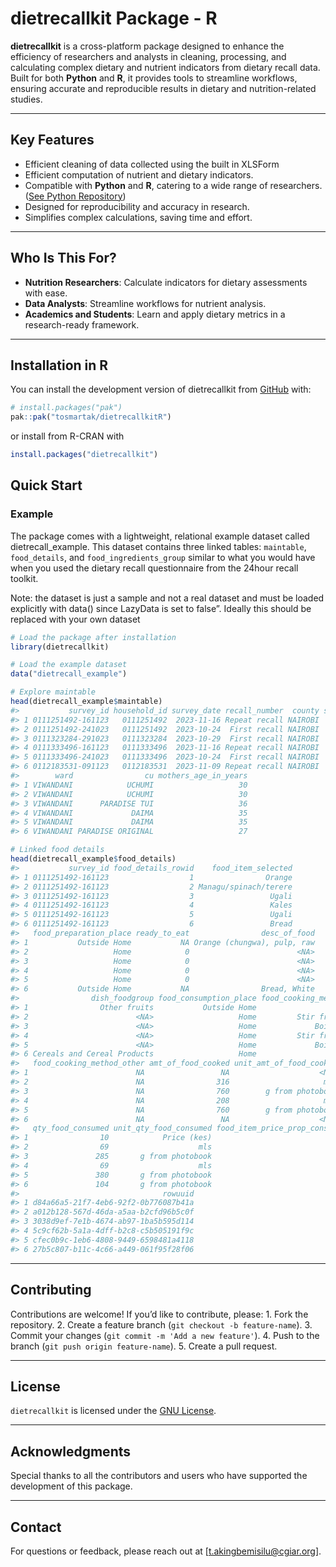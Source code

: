 
# dietrecallkit Package - R

<!-- badges: start -->
<!-- badges: end -->

**dietrecallkit** is a cross-platform package designed to enhance the
efficiency of researchers and analysts in cleaning, processing, and
calculating complex dietary and nutrient indicators from dietary recall
data. Built for both **Python** and **R**, it provides tools to
streamline workflows, ensuring accurate and reproducible results in
dietary and nutrition-related studies.

------------------------------------------------------------------------

## **Key Features**

- Efficient cleaning of data collected using the built in XLSForm
- Efficient computation of nutrient and dietary indicators.
- Compatible with **Python** and **R**, catering to a wide range of
  researchers. ([See Python
  Repository](https://github.com/tosmartak/dietrecallkitPy))
- Designed for reproducibility and accuracy in research.
- Simplifies complex calculations, saving time and effort.

------------------------------------------------------------------------

## **Who Is This For?**

- **Nutrition Researchers**: Calculate indicators for dietary
  assessments with ease.
- **Data Analysts**: Streamline workflows for nutrient analysis.
- **Academics and Students**: Learn and apply dietary metrics in a
  research-ready framework.

------------------------------------------------------------------------

## Installation in R

You can install the development version of dietrecallkit from
[GitHub](https://github.com/tosmartak/dietrecallkitR) with:

``` r
# install.packages("pak")
pak::pak("tosmartak/dietrecallkitR")
```

or install from R-CRAN with

``` r
install.packages("dietrecallkit")
```

## Quick Start

### Example

The package comes with a lightweight, relational example dataset called
dietrecall_example. This dataset contains three linked tables:
`maintable`, `food_details`, and `food_ingredients_group` similar to
what you would have when you used the dietary recall questionnaire from
the 24hour recall toolkit.

Note: the dataset is just a sample and not a real dataset and must be
loaded explicitly with data() since LazyData is set to false”. Ideally
this should be replaced with your own dataset

``` r
# Load the package after installation
library(dietrecallkit)

# Load the example dataset
data("dietrecall_example")

# Explore maintable
head(dietrecall_example$maintable)
#>           survey_id household_id survey_date recall_number  county subcounty
#> 1 0111251492-161123   0111251492  2023-11-16 Repeat recall NAIROBI  MAKADARA
#> 2 0111251492-241023   0111251492  2023-10-24  First recall NAIROBI  MAKADARA
#> 3 0111323284-291023   0111323284  2023-10-29  First recall NAIROBI  MAKADARA
#> 4 0111333496-161123   0111333496  2023-11-16 Repeat recall NAIROBI  MAKADARA
#> 5 0111333496-241023   0111333496  2023-10-24  First recall NAIROBI  MAKADARA
#> 6 0112183531-091123   0112183531  2023-11-09 Repeat recall NAIROBI  MAKADARA
#>        ward                cu mothers_age_in_years
#> 1 VIWANDANI            UCHUMI                   30
#> 2 VIWANDANI            UCHUMI                   30
#> 3 VIWANDANI      PARADISE TUI                   36
#> 4 VIWANDANI             DAIMA                   35
#> 5 VIWANDANI             DAIMA                   35
#> 6 VIWANDANI PARADISE ORIGINAL                   27

# Linked food details
head(dietrecall_example$food_details)
#>           survey_id food_details_rowid    food_item_selected
#> 1 0111251492-161123                  1                Orange
#> 2 0111251492-161123                  2 Managu/spinach/terere
#> 3 0111251492-161123                  3                 Ugali
#> 4 0111251492-161123                  4                 Kales
#> 5 0111251492-161123                  5                 Ugali
#> 6 0111251492-161123                  6                 Bread
#>   food_preparation_place ready_to_eat                desc_of_food
#> 1           Outside Home           NA Orange (chungwa), pulp, raw
#> 2                   Home            0                        <NA>
#> 3                   Home            0                        <NA>
#> 4                   Home            0                        <NA>
#> 5                   Home            0                        <NA>
#> 6           Outside Home           NA                Bread, White
#>                dish_foodgroup food_consumption_place food_cooking_method
#> 1                Other fruits           Outside Home                <NA>
#> 2                        <NA>                   Home         Stir frying
#> 3                        <NA>                   Home             Boiling
#> 4                        <NA>                   Home         Stir frying
#> 5                        <NA>                   Home             Boiling
#> 6 Cereals and Cereal Products                   Home                <NA>
#>   food_cooking_method_other amt_of_food_cooked unit_amt_of_food_cooked
#> 1                        NA                 NA                    <NA>
#> 2                        NA                316                     mls
#> 3                        NA                760        g from photobook
#> 4                        NA                208                     mls
#> 5                        NA                760        g from photobook
#> 6                        NA                 NA                    <NA>
#>   qty_food_consumed unit_qty_food_consumed food_item_price_prop_consumed
#> 1                10            Price (kes)                             1
#> 2                69                    mls                            NA
#> 3               285       g from photobook                            NA
#> 4                69                    mls                            NA
#> 5               380       g from photobook                            NA
#> 6               104       g from photobook                            NA
#>                                rowuuid
#> 1 d84a66a5-21f7-4eb6-92f2-0b776087b41a
#> 2 a012b128-567d-46da-a5aa-b2cfd96b5c0f
#> 3 3038d9ef-7e1b-4674-ab97-1ba5b595d114
#> 4 5c9cf62b-5a1a-4dff-b2c8-c5b505191f9c
#> 5 cfec0b9c-1eb6-4808-9449-6598481a4118
#> 6 27b5c807-b11c-4c66-a449-061f95f28f06
```

------------------------------------------------------------------------

## **Contributing**

Contributions are welcome! If you’d like to contribute, please: 1. Fork
the repository. 2. Create a feature branch
(`git checkout -b feature-name`). 3. Commit your changes
(`git commit -m 'Add a new feature'`). 4. Push to the branch
(`git push origin feature-name`). 5. Create a pull request.

------------------------------------------------------------------------

## **License**

`dietrecallkit` is licensed under the [GNU License](LICENSE).

------------------------------------------------------------------------

## **Acknowledgments**

Special thanks to all the contributors and users who have supported the
development of this package.

------------------------------------------------------------------------

## **Contact**

For questions or feedback, please reach out at
\[<t.akingbemisilu@cgiar.org>\].
